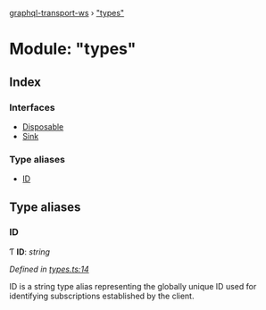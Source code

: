 [graphql-transport-ws](../README.md) › ["types"](_types_.md)

# Module: "types"

## Index

### Interfaces

* [Disposable](../interfaces/_types_.disposable.md)
* [Sink](../interfaces/_types_.sink.md)

### Type aliases

* [ID](_types_.md#id)

## Type aliases

###  ID

Ƭ **ID**: *string*

*Defined in [types.ts:14](https://github.com/enisdenjo/graphql-transport-ws/blob/42eb7d9/src/types.ts#L14)*

ID is a string type alias representing
the globally unique ID used for identifying
subscriptions established by the client.
